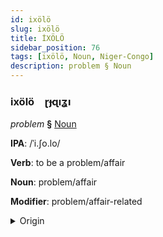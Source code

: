 ```yaml
---
id: ixölö
slug: ixölö
title: İXÖLÖ
sidebar_position: 76
tags: [ixölö, Noun, Niger-Congo]
description: problem § Noun
---
```


### ixölö&emsp;<span kind="abugida">ɽɟɋıʓı</span>

*problem* **§** [Noun](../../tags/Noun)

**IPA**: /ˈi.ʃo.lo/

**Verb**: to be a problem/affair

**Noun**: problem/affair

**Modifier**: problem/affair-related

<details>
    <summary>Origin</summary>
    Yoruba iṣoro /ì.ʃò.ɾō/<br/>
    <em>Niger-Congo Language Family</em>
</details>